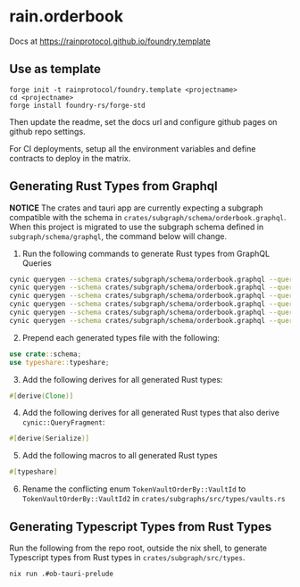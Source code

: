 # rain.orderbook

Docs at https://rainprotocol.github.io/foundry.template

## Use as template

```
forge init -t rainprotocol/foundry.template <projectname>
cd <projectname>
forge install foundry-rs/forge-std
```

Then update the readme, set the docs url and configure github pages on github repo settings.

For CI deployments, setup all the environment variables and define contracts to
deploy in the matrix.

## Generating Rust Types from Graphql

**NOTICE** The crates and tauri app are currently expecting a subgraph compatible with the schema in `crates/subgraph/schema/orderbook.graphql`. 
When this project is migrated to use the subgraph schema defined in `subgraph/schema/graphql`, the command below will change.

1. Run the following commands to generate Rust types from GraphQL Queries
```bash
cynic querygen --schema crates/subgraph/schema/orderbook.graphql --query crates/subgraph/queries/vaultDetail.graphql  > crates/subgraph/src/types/vault_detail.rs
cynic querygen --schema crates/subgraph/schema/orderbook.graphql --query crates/subgraph/queries/vaultsList.graphql  > crates/subgraph/src/types/vaults_list.rs
cynic querygen --schema crates/subgraph/schema/orderbook.graphql --query crates/subgraph/queries/orderDetail.graphql  > crates/subgraph/src/types/order_detail.rs
cynic querygen --schema crates/subgraph/schema/orderbook.graphql --query crates/subgraph/queries/ordersList.graphql  > crates/subgraph/src/types/orders_list.rs
cynic querygen --schema crates/subgraph/schema/orderbook.graphql --query crates/subgraph/queries/vaultBalanceChangesList.graphql  > crates/subgraph/src/types/vault_list_balance_changes.rs
cynic querygen --schema crates/subgraph/schema/orderbook.graphql --query crates/subgraph/queries/orderClearsList.graphql  > crates/subgraph/src/types/order_clears_list.rs
```

2. Prepend each generated types file with the following:
```rust
use crate::schema;
use typeshare::typeshare;
```

3. Add the following derives for all generated Rust types:
```rust
#[derive(Clone)]
```

4. Add the following derives for all generated Rust types that also derive `cynic::QueryFragment`:
```rust
#[derive(Serialize)]
```

5. Add the following macros to all generated Rust types
```rust
#[typeshare]
```

6. Rename the conflicting enum `TokenVaultOrderBy::VaultId` to `TokenVaultOrderBy::VaultId2` in `crates/subgraphs/src/types/vaults.rs`

## Generating Typescript Types from Rust Types

Run the following from the repo root, outside the nix shell, to generate Typescript types from Rust types in `crates/subgraph/src/types`.
```bash
nix run .#ob-tauri-prelude
```

